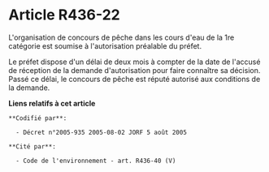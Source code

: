 # Article R436-22

L'organisation de concours de pêche dans les cours d'eau de la 1re catégorie est soumise à l'autorisation préalable du
préfet.

Le préfet dispose d'un délai de deux mois à compter de la date de l'accusé de réception de la demande d'autorisation pour
faire connaître sa décision. Passé ce délai, le concours de pêche est réputé autorisé aux conditions de la demande.

**Liens relatifs à cet article**

	**Codifié par**:

	  - Décret n°2005-935 2005-08-02 JORF 5 août 2005

	**Cité par**:

	  - Code de l'environnement - art. R436-40 (V)
